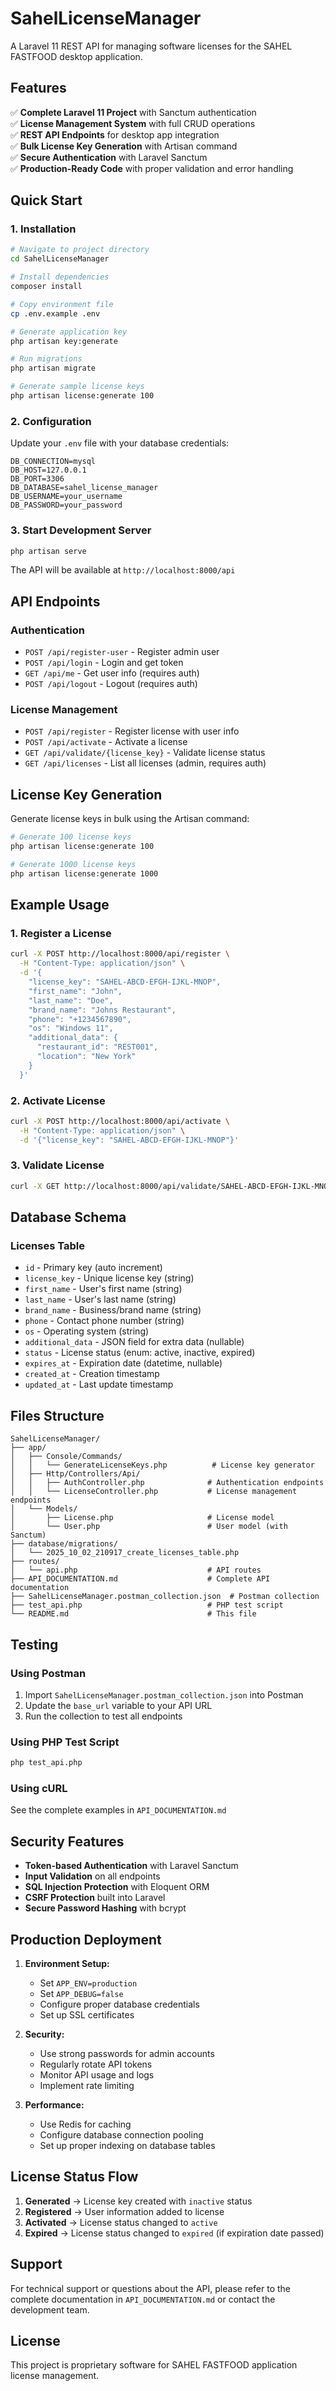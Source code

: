 # SahelLicenseManager

A Laravel 11 REST API for managing software licenses for the SAHEL FASTFOOD desktop application.

## Features

✅ **Complete Laravel 11 Project** with Sanctum authentication  
✅ **License Management System** with full CRUD operations  
✅ **REST API Endpoints** for desktop app integration  
✅ **Bulk License Key Generation** with Artisan command  
✅ **Secure Authentication** with Laravel Sanctum  
✅ **Production-Ready Code** with proper validation and error handling  

## Quick Start

### 1. Installation

```bash
# Navigate to project directory
cd SahelLicenseManager

# Install dependencies
composer install

# Copy environment file
cp .env.example .env

# Generate application key
php artisan key:generate

# Run migrations
php artisan migrate

# Generate sample license keys
php artisan license:generate 100
```

### 2. Configuration

Update your `.env` file with your database credentials:

```env
DB_CONNECTION=mysql
DB_HOST=127.0.0.1
DB_PORT=3306
DB_DATABASE=sahel_license_manager
DB_USERNAME=your_username
DB_PASSWORD=your_password
```

### 3. Start Development Server

```bash
php artisan serve
```

The API will be available at `http://localhost:8000/api`

## API Endpoints

### Authentication
- `POST /api/register-user` - Register admin user
- `POST /api/login` - Login and get token
- `GET /api/me` - Get user info (requires auth)
- `POST /api/logout` - Logout (requires auth)

### License Management
- `POST /api/register` - Register license with user info
- `POST /api/activate` - Activate a license
- `GET /api/validate/{license_key}` - Validate license status
- `GET /api/licenses` - List all licenses (admin, requires auth)

## License Key Generation

Generate license keys in bulk using the Artisan command:

```bash
# Generate 100 license keys
php artisan license:generate 100

# Generate 1000 license keys
php artisan license:generate 1000
```

## Example Usage

### 1. Register a License

```bash
curl -X POST http://localhost:8000/api/register \
  -H "Content-Type: application/json" \
  -d '{
    "license_key": "SAHEL-ABCD-EFGH-IJKL-MNOP",
    "first_name": "John",
    "last_name": "Doe",
    "brand_name": "Johns Restaurant",
    "phone": "+1234567890",
    "os": "Windows 11",
    "additional_data": {
      "restaurant_id": "REST001",
      "location": "New York"
    }
  }'
```

### 2. Activate License

```bash
curl -X POST http://localhost:8000/api/activate \
  -H "Content-Type: application/json" \
  -d '{"license_key": "SAHEL-ABCD-EFGH-IJKL-MNOP"}'
```

### 3. Validate License

```bash
curl -X GET http://localhost:8000/api/validate/SAHEL-ABCD-EFGH-IJKL-MNOP
```

## Database Schema

### Licenses Table
- `id` - Primary key (auto increment)
- `license_key` - Unique license key (string)
- `first_name` - User's first name (string)
- `last_name` - User's last name (string)
- `brand_name` - Business/brand name (string)
- `phone` - Contact phone number (string)
- `os` - Operating system (string)
- `additional_data` - JSON field for extra data (nullable)
- `status` - License status (enum: active, inactive, expired)
- `expires_at` - Expiration date (datetime, nullable)
- `created_at` - Creation timestamp
- `updated_at` - Last update timestamp

## Files Structure

```
SahelLicenseManager/
├── app/
│   ├── Console/Commands/
│   │   └── GenerateLicenseKeys.php          # License key generator
│   ├── Http/Controllers/Api/
│   │   ├── AuthController.php              # Authentication endpoints
│   │   └── LicenseController.php           # License management endpoints
│   └── Models/
│       ├── License.php                     # License model
│       └── User.php                        # User model (with Sanctum)
├── database/migrations/
│   └── 2025_10_02_210917_create_licenses_table.php
├── routes/
│   └── api.php                             # API routes
├── API_DOCUMENTATION.md                    # Complete API documentation
├── SahelLicenseManager.postman_collection.json  # Postman collection
├── test_api.php                            # PHP test script
└── README.md                               # This file
```

## Testing

### Using Postman
1. Import `SahelLicenseManager.postman_collection.json` into Postman
2. Update the `base_url` variable to your API URL
3. Run the collection to test all endpoints

### Using PHP Test Script
```bash
php test_api.php
```

### Using cURL
See the complete examples in `API_DOCUMENTATION.md`

## Security Features

- **Token-based Authentication** with Laravel Sanctum
- **Input Validation** on all endpoints
- **SQL Injection Protection** with Eloquent ORM
- **CSRF Protection** built into Laravel
- **Secure Password Hashing** with bcrypt

## Production Deployment

1. **Environment Setup:**
   - Set `APP_ENV=production`
   - Set `APP_DEBUG=false`
   - Configure proper database credentials
   - Set up SSL certificates

2. **Security:**
   - Use strong passwords for admin accounts
   - Regularly rotate API tokens
   - Monitor API usage and logs
   - Implement rate limiting

3. **Performance:**
   - Use Redis for caching
   - Configure database connection pooling
   - Set up proper indexing on database tables

## License Status Flow

1. **Generated** → License key created with `inactive` status
2. **Registered** → User information added to license
3. **Activated** → License status changed to `active`
4. **Expired** → License status changed to `expired` (if expiration date passed)

## Support

For technical support or questions about the API, please refer to the complete documentation in `API_DOCUMENTATION.md` or contact the development team.

## License

This project is proprietary software for SAHEL FASTFOOD application license management.
